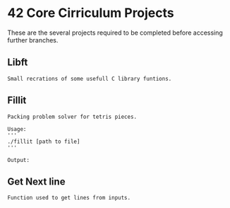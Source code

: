 42 Core Cirriculum Projects
===

  These are the several projects required to be completed before accessing further branches.
  
  Libft
  ---
    Small recrations of some usefull C library funtions.

  Fillit
  ---
    Packing problem solver for tetris pieces.
    
    Usage:
    '''
    ./fillit [path to file]
    '''
    
    Output:

  Get Next line
  ---
    Function used to get lines from inputs.

